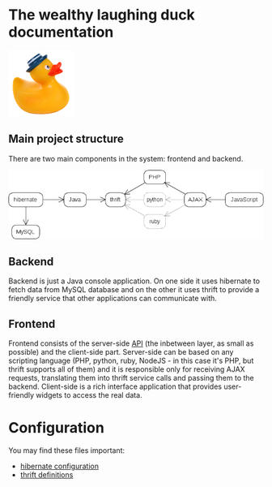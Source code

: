 The wealthy laughing duck documentation
=======================================

![wealthy laughing duck logo](wealthy-laughing-duck-logo.png "wealthy laughing duck logo")

Main project structure
----------------------

There are two main components in the system: frontend and backend.

![main diagram](diagram_main.png "main diagram")

Backend
-------

Backend is just a Java console application. On one side it uses hibernate to
fetch data from MySQL database and on the other it uses thrift to provide a
friendly service that other applications can communicate with.

Frontend
--------

Frontend consists of the server-side [API](api.md) (the inbetween layer, as
small as possible) and the client-side part. Server-side can be based on any
scripting language (PHP, python, ruby, NodeJS - in this case it's PHP, but
thrift supports all of them) and it is responsible only for receiving AJAX
requests, translating them into thrift service calls and passing them to the
backend. Client-side is a rich interface application that provides
user-friendly widgets to access the real data.

Configuration
=============

You may find these files important:

 * [hibernate configuration](../src/main/resources/hibernate.cfg.xml)
 * [thrift definitions](../src/main/thrift/service.thrift)
